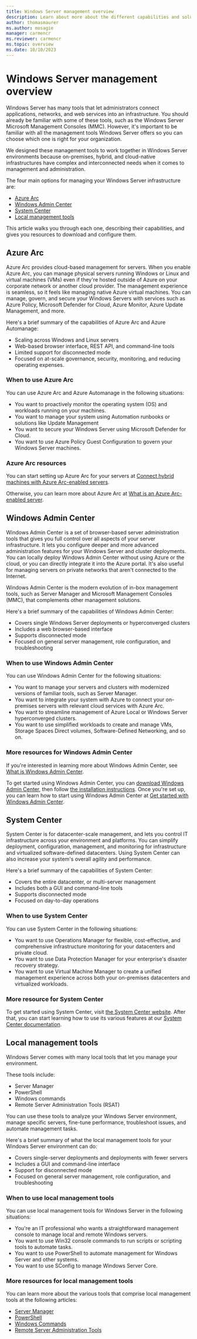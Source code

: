 ```yaml
---
title: Windows Server management overview
description: Learn about more about the different capabilities and solutions to manage Windows Server.
author: thomasmaurer
ms.author: mosagie
manager: carmencr
ms.reviewer: carmencr
ms.topic: overview
ms.date: 10/10/2023
---
```

# Windows Server management overview

Windows Server has many tools that let administrators connect applications, networks, and web services into an infrastructure. You should already be familiar with some of these tools, such as the Windows Server Microsoft Management Consoles (MMC). However, it's important to be familiar with all the management tools Windows Server offers so you can choose which one is right for your organization.

We designed these management tools to work together in Windows Server environments because on-premises, hybrid, and cloud-native infrastructures have complex and interconnected needs when it comes to management and administration.

The four main options for managing your Windows Server infrastructure are:

- [Azure Arc](#azure-arc)
- [Windows Admin Center](#windows-admin-center)
- [System Center](#system-center)
- [Local management tools](#local-management-tools)

This article walks you through each one, describing their capabilities, and gives you resources to download and configure them.

## Azure Arc

Azure Arc provides cloud-based management for servers. When you enable Azure Arc, you can manage physical servers running Windows or Linux and virtual machines (VMs) even if they're hosted outside of Azure on your corporate network or another cloud provider. The management experience is seamless, so it feels like managing native Azure virtual machines. You can manage, govern, and secure your Windows Servers with services such as Azure Policy, Microsoft Defender for Cloud, Azure Monitor, Azure Update Management, and more.

Here's a brief summary of the capabilities of Azure Arc and Azure Automanage:

- Scaling across Windows and Linux servers
- Web-based browser interface, REST API, and command-line tools
- Limited support for disconnected mode
- Focused on at-scale governance, security, monitoring, and reducing operating expenses.

### When to use Azure Arc

You can use Azure Arc and Azure Automanage in the following situations:

- You want to proactively monitor the operating system (OS) and workloads running on your machines.
- You want to manage your system using Automation runbooks or solutions like Update Management
- You want to secure your Windows Server using Microsoft Defender for Cloud.
- You want to use Azure Policy Guest Configuration to govern your Windows Server machines.

### Azure Arc resources

You can start setting up Azure Arc for your servers at [Connect hybrid machines with Azure Arc-enabled servers](/azure/azure-arc/servers/learn/quick-enable-hybrid-vm).

Otherwise, you can learn more about Azure Arc at [What is an Azure Arc-enabled server](/azure/azure-arc/servers/overview).

## Windows Admin Center

Windows Admin Center is a set of browser-based server administration tools that gives you full control over all aspects of your server infrastructure. It lets you configure deeper and more advanced administration features for your Windows Server and cluster deployments. You can locally deploy Windows Admin Center without using Azure or the cloud, or you can directly integrate it into the Azure portal. It's also useful for managing servers on private networks that aren't connected to the Internet.

Windows Admin Center is the modern evolution of in-box management tools, such as Server Manager and Microsoft Management Consoles (MMC), that complements other management solutions.

Here's a brief summary of the capabilities of Windows Admin Center:

- Covers single Windows Server deployments or hyperconverged clusters
- Includes a web browser-based interface
- Supports disconnected mode
- Focused on general server management, role configuration, and troubleshooting

### When to use Windows Admin Center

You can use Windows Admin Center for the following situations:

- You want to manage your servers and clusters with modernized versions of familiar tools, such as Server Manager.
- You want to integrate your system with Azure to connect your on-premises servers with relevant cloud services with Azure Arc.
- You want to streamline management of Azure Local or Windows Server hyperconverged clusters.
- You want to use simplified workloads to create and manage VMs, Storage Spaces Direct volumes, Software-Defined Networking, and so on.

### More resources for Windows Admin Center

If you're interested in learning more about Windows Admin Center, see [What is Windows Admin Center](../manage/windows-admin-center/understand/what-is.md).

To get started using Windows Admin Center, you can [download Windows Admin Center](https://www.microsoft.com/evalcenter/evaluate-windows-admin-center), then follow [the installation instructions](../manage/windows-admin-center/deploy/install.md). Once you're set up, you can learn how to start using Windows Admin Center at [Get started with Windows Admin Center](../manage/windows-admin-center/use/get-started.md).

## System Center

System Center is for datacenter-scale management, and lets you control IT infrastructure across your environment and platforms. You can simplify deployment, configuration, management, and monitoring for infrastructure and virtualized software-defined datacenters. Using System Center can also increase your system's overall agility and performance.

Here's a brief summary of the capabilities of System Center:

- Covers the entire datacenter, or multi-server management
- Includes both a GUI and command-line tools
- Supports disconnected mode
- Focused on day-to-day operations

### When to use System Center

You can use System Center in the following situations:

- You want to use Operations Manager for flexible, cost-effective, and comprehensive infrastructure monitoring for your datacenters and private cloud.
- You want to use Data Protection Manager for your enterprise's disaster recovery strategy.
- You want to use Virtual Machine Manager to create a unified management experience across both your on-premises datacenters and virtualized workloads.

### More resource for System Center

To get started using System Center, visit [the System Center website](https://www.microsoft.com/system-center). After that, you can start learning how to use its various features at our [System Center documentation](/system-center).

## Local management tools

Windows Server comes with many local tools that let you manage your environment.

These tools include:

- Server Manager
- PowerShell
- Windows commands
- Remote Server Administration Tools (RSAT)

You can use these tools to analyze your Windows Server environment, manage specific servers, fine-tune performance, troubleshoot issues, and automate management tasks.

Here's a brief summary of what the local management tools for your Windows Server environment can do:

- Covers single-server deployments and deployments with fewer servers
- Includes a GUI and command-line interface
- Support for disconnected mode
- Focused on general server management, role configuration, and troubleshooting

### When to use local management tools

You can use local management tools for Windows Server in the following situations:

- You're an IT professional who wants a straightforward management console to manage local and remote Windows servers.
- You want to use Win32 console commands to run scripts or scripting tools to automate tasks.
- You want to use PowerShell to automate management for Windows Server and other systems.
- You want to use SConfig to manage Windows Server Core.

### More resources for local management tools

You can learn more about the various tools that comprise local management tools at the following articles:

- [Server Manager](server-manager/server-manager.md)
- [PowerShell](/powershell/scripting/overview)
- [Windows Commands](windows-commands/windows-commands.md)
- [Remote Server Administration Tools](../remote/remote-server-administration-tools.md)
